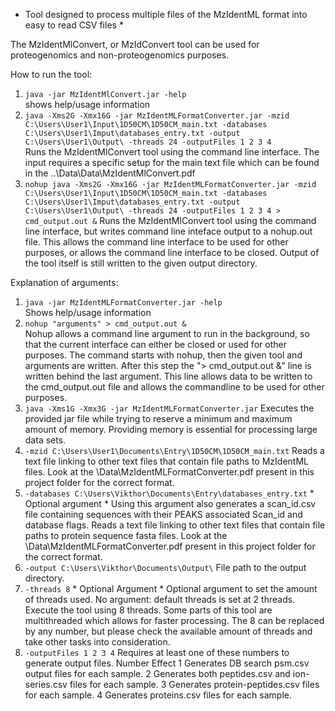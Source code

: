 * Tool designed to process multiple files of the MzIdentML format into easy to read CSV files *

The MzIdentMlConvert, or MzIdConvert tool can be used for proteogenomics and non-proteogenomics purposes.


How to run the tool:

  1. ```java -jar MzIdentMlConvert.jar -help```  
    shows help/usage information 
  2. ```java -Xms2G -Xmx16G -jar MzIdentMLFormatConverter.jar -mzid C:\Users\User1\Input\1D50CM\1D50CM_main.txt -databases C:\Users\User1\Imput\databases_entry.txt -output C:\Users\User1\Output\ -threads 24 -outputFiles 1 2 3 4```  
    Runs the MzIdentMlConvert tool using the command line interface.
    The input requires a specific setup for the main text file which can be found in the ..\Data\Data\MzIdentMlConvert.pdf
  3. ```nohup java -Xms2G -Xmx16G -jar MzIdentMLFormatConverter.jar -mzid C:\Users\User1\Input\1D50CM\1D50CM_main.txt -databases C:\Users\User1\Imput\databases_entry.txt -output C:\Users\User1\Output\ -threads 24 -outputFiles 1 2 3 4 > cmd_output.out &```
    Runs the MzIdentMlConvert tool using the command line interface, but writes command line inteface output to a nohup.out file.
    This allows the command line interface to be used for other purposes, or allows the command line interface to be closed.
    Output of the tool itself is still written to the given output directory.


Explanation of arguments:
    
  1. ```java -jar MzIdentMLFormatConverter.jar -help```  
    Shows help/usage information 
  2. ```nohup "arguments" > cmd_output.out &```  
    Nohup allows a command line argument to run in the background, so that the current interface can either be closed or used
    for other purposes. The command starts with nohup, then the given tool and arguments are written.
    After this step the  "> cmd_output.out &" line is written behind the last argument. This line allows data to be written to
    the cmd_output.out file and allows the commandline to be used for other purposes.
  3. ```java -Xms1G -Xmx3G -jar MzIdentMLFormatConverter.jar```
    Executes the provided jar file while trying to reserve a minimum and maximum amount of memory.
    Providing memory is essential for processing large data sets. 
  4. ```-mzid C:\Users\User1\Documents\Entry\1D50CM\1D50CM_main.txt```
    Reads a text file linking to other text files that contain file paths to MzIdentML files.
    Look at the \Data\MzIdentMLFormatConverter.pdf present in this project folder for the correct format.
  6. ```-databases C:\Users\Vikthor\Documents\Entry\databases_entry.txt```
    * Optional argument *
    Using this argument also generates a scan_id.csv file containing sequences with their PEAKS associated Scan_id and database flags.
    Reads a text file linking to other text files that contain file paths to protein sequence fasta files.
    Look at the \Data\MzIdentMLFormatConverter.pdf present in this project folder for the correct format.
  6. ```-output C:\Users\Vikthor\Documents\Output\```
    File path to the output directory.
  7. ```-threads 8```
    * Optional Argument *
    Optional argument to set the amount of threads used. No argument: default threads is set at 2 threads.
    Execute the tool using 8 threads. Some parts of this tool are multithreaded which allows for faster processing.
    The 8 can be replaced by any number, but please check the available amount of threads and take other tasks into consideration.
  8. ```-outputFiles 1 2 3 4```
    Requires at least one of these numbers to generate output files.
    Number      Effect
    1           Generates DB search psm.csv output files for each sample.
    2           Generates both peptides.csv and ion-series.csv files for each sample.
    3           Generates protein-peptides.csv files for each sample.
    4           Generates proteins.csv files for each sample.